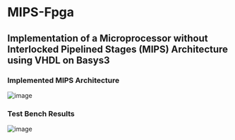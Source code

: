 # MIPS-Fpga
## Implementation of a Microprocessor without Interlocked Pipelined Stages (MIPS) Architecture using VHDL on Basys3

### Implemented MIPS Architecture
![image](https://github.com/rhythmpatel12/MIPS-Fpga/assets/77693221/3482f024-30b8-434f-8fee-41ad73273dd9)

### Test Bench Results
![image](https://github.com/rhythmpatel12/MIPS-Fpga/assets/77693221/024cdff5-cb7a-45e6-9d93-4426adc31358)
